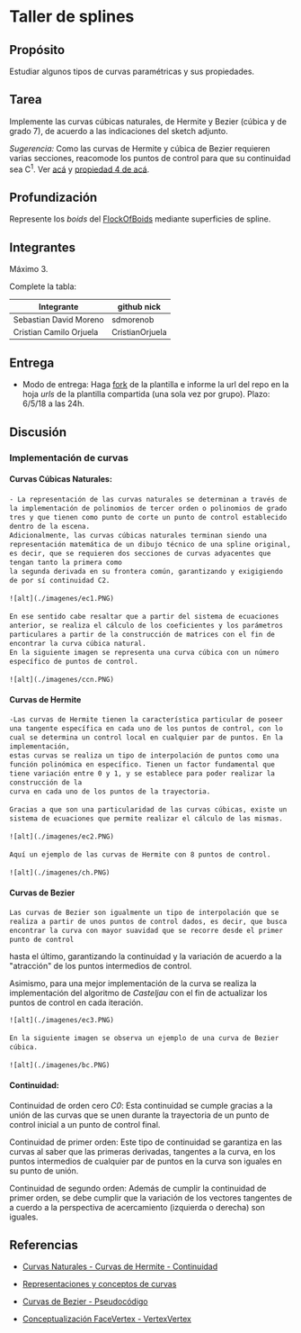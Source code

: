 # Taller de splines

## Propósito

Estudiar algunos tipos de curvas paramétricas y sus propiedades.

## Tarea

Implemente las curvas cúbicas naturales, de Hermite y Bezier (cúbica y de grado 7), de acuerdo a las indicaciones del sketch adjunto.

*Sugerencia:* Como las curvas de Hermite y cúbica de Bezier requieren varias secciones, reacomode los puntos de control para que su continuidad sea C<sup>1</sup>. Ver [acá](https://visualcomputing.github.io/Curves/#/5/5) y [propiedad 4 de acá](https://visualcomputing.github.io/Curves/#/6/4).

## Profundización

Represente los _boids_ del [FlockOfBoids](https://github.com/VisualComputing/framesjs/tree/processing/examples/Advanced/FlockOfBoids) mediante superficies de spline.

## Integrantes

Máximo 3.

Complete la tabla:

| Integrante | github nick |
|------------|-------------|
| Sebastian David Moreno | sdmorenob |
| Cristian Camilo Orjuela | CristianOrjuela |

## Entrega

* Modo de entrega: Haga [fork](https://help.github.com/articles/fork-a-repo/) de la plantilla e informe la url del repo en la hoja *urls* de la plantilla compartida (una sola vez por grupo). Plazo: 6/5/18 a las 24h.


## Discusión

### Implementación de curvas

#### Curvas  Cúbicas Naturales:

	- La representación de las curvas naturales se determinan a través de la implementación de polinomios de tercer orden o polinomios de grado tres y que tienen como punto de corte un punto de control establecido dentro de la escena.
	Adicionalmente, las curvas cúbicas naturales terminan siendo una representación matemática de un dibujo técnico de una spline original, es decir, que se requieren dos secciones de curvas adyacentes que tengan tanto la primera como 
	la segunda derivada en su frontera común, garantizando y exigigiendo de por sí continuidad C2.
	
	![alt](./imagenes/ec1.PNG)
	
	En ese sentido cabe resaltar que a partir del sistema de ecuaciones anterior, se realiza el cálculo de los coeficientes y los parámetros particulares a partir de la construcción de matrices con el fin de encontrar la curva cúbica natural.
	En la siguiente imagen se representa una curva cúbica con un número específico de puntos de control.
	
	![alt](./imagenes/ccn.PNG)
	
#### Curvas de Hermite

	-Las curvas de Hermite tienen la característica particular de poseer una tangente específica en cada uno de los puntos de control, con lo cual se determina un control local en cualquier par de puntos. En la implementación, 
	estas curvas se realiza un tipo de interpolación de puntos como una función polinómica en específico. Tienen un factor fundamental que tiene variación entre 0 y 1, y se establece para poder realizar la construcción de la
	curva en cada uno de los puntos de la trayectoria.
	
	Gracias a que son una particularidad de las curvas cúbicas, existe un sistema de ecuaciones que permite realizar el cálculo de las mismas.

	![alt](./imagenes/ec2.PNG)
	
	Aquí un ejemplo de las curvas de Hermite con 8 puntos de control.
	
	![alt](./imagenes/ch.PNG)


#### Curvas de Bezier

	Las curvas de Bezier son igualmente un tipo de interpolación que se realiza a partir de unos puntos de control dados, es decir, que busca encontrar la curva con mayor suavidad que se recorre desde el primer punto de control
hasta el último, garantizando la continuidad y la variación de acuerdo a la "atracción" de los puntos intermedios de control. 

Asimismo, para una mejor implementación de la curva se realiza la implementación del algoritmo de _Casteljau_ con el fin de actualizar los puntos de control en cada iteración.

	![alt](./imagenes/ec3.PNG)
	
	En la siguiente imagen se observa un ejemplo de una curva de Bezier cúbica.
	
	![alt](./imagenes/bc.PNG)
	
	
	
	


#### Continuidad:

Continuidad de orden cero _C0_: Esta continuidad se cumple gracias a la unión de las curvas que se unen durante la trayectoria de un punto de control inicial a un punto de control final.

Continuidad de primer orden: Este tipo de continuidad se garantiza en las curvas al saber que las primeras derivadas, tangentes a la curva, en los puntos intermedios de cualquier par de puntos en la curva son iguales en su punto de unión.

Continuidad de segundo orden: Además de cumplir la continuidad de primer orden, se debe cumplir que la variación de los vectores tangentes de a cuerdo a la perspectiva de acercamiento (izquierda o derecha) son iguales. 

	
## Referencias

- [Curvas Naturales - Curvas de Hermite - Continuidad](http://www.inf-cr.uclm.es/www/cglez/downloads/docencia/AC/splines.pdf) 

- [Representaciones y conceptos de curvas](https://esaulgd.files.wordpress.com/2012/10/09_curvasysuperficies.pdf)

- [Curvas de Bezier - Pseudocódigo](https://es.wikipedia.org/wiki/Curva_de_B%C3%A9zier#Curvas_c%C3%BAbicas_de_B%C3%A9zier)
 
- [Conceptualización FaceVertex - VertexVertex ](http://www.enseignement.polytechnique.fr/informatique/INF562/Slides/MeshDataStructures.pdf )



	
	